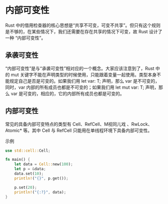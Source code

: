 # 内部可变性

Rust 中的借用检查器的核心思想是“共享不可变，可变不共享”。但只有这个规则是不够的，在某些情况下，我们还需要在存在共享的情况下可变，故 Rust 设计了一种 “内部可变性”。


## 承袭可变性

“内部可变性”是与“承袭可变性”相对应的一个概念。大家应该注意到了，Rust 中的 mut 关键字不能在声明类型的时候使用，只能跟着变量一起使用。类型本身不能规定自己是否是可变的。如果我们用 let var: T; 声明，那么 var 是不可变的，同时，var 内部的所有成员也都是不可变的；如果我们用 let mut var: T; 声明，那么 var 是可变的，相应的，它的内部所有成员也都是可变的。


## 内部可变性

常见的具备内部可变特点的类型有 Cell、RefCell、M视同儿戏
、RwLock、Atomic* 等。其中 Cell 与 RefCell 只能用在单线程环境下具备内部可变性。

示例
```rust
use std::cell::Cell;

fn main() {
    let data = Cell::new(100);
    let p = &data;
    data.set(10);
    println!("{}", p.get());

    p.set(20);
    println!("{:?}", data);
}
```
